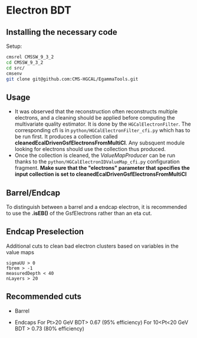 # Electron BDT

## Installing the necessary code

Setup:
```Bash
cmsrel CMSSW_9_3_2
cd CMSSW_9_3_2
cd src/
cmsenv
git clone git@github.com:CMS-HGCAL/EgammaTools.git
```
## Usage
   * It was observed that the reconstruction often reconstructs multiple electrons, and a cleaning should be applied before computing the multivariate quality estimator. It is done by the `HGCalElectronFilter`. The corresponding cfi is in `python/HGCalElectronFilter_cfi.py` which has to be run first. It produces a collection called **cleanedEcalDrivenGsfElectronsFromMultiCl**. Any subsquent module looking for electrons should use the collection thus produced.
   * Once the collection is cleaned, the *ValueMapProducer* can be run thanks to the `python/HGCalElectronIDValueMap_cfi.py` configuration fragment. **Make sure that the "electrons" parameter that specifies the input collection is set to cleanedEcalDrivenGsfElectronsFromMultiCl**

## Barrel/Endcap
To distinguish between a barrel and a endcap electron, it is recommended to use the **.isEB()**  of the GsfElectrons rather than an eta cut.

## Endcap Preselection
Additional cuts to clean bad electron clusters based on variables in the value maps
```
sigmaUU > 0
fbrem > -1
measuredDepth < 40
nLayers > 20
```
  
## Recommended cuts
   * Barrel

   * Endcaps
For Pt>20 GeV BDT> 0.67 (95% efficiency)
For 10<Pt<20 GeV BDT > 0.73 (80% efficiency)

